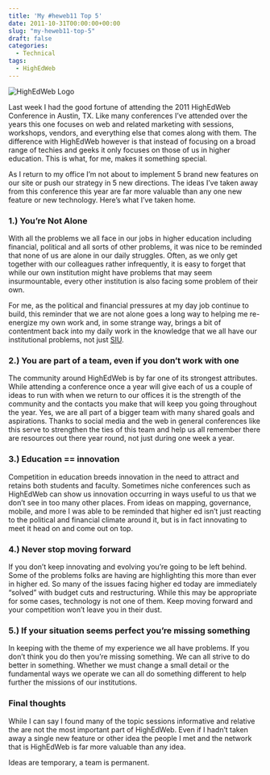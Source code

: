 ```yaml
---
title: 'My #heweb11 Top 5'
date: 2011-10-31T00:00:00+00:00
slug: "my-heweb11-top-5"
draft: false
categories:
  - Technical
tags:
  - HighEdWeb
---
```


![HighEdWeb Logo](/images/2011/10/HighEdWeblogo.png)

Last week I had the good fortune of attending the 2011 HighEdWeb Conference in Austin, TX. Like many conferences I’ve attended over the years this one focuses on web and related marketing with sessions, workshops, vendors, and everything else that comes along with them. The difference with HighEdWeb however is that instead of focusing on a broad range of techies and geeks it only focuses on those of us in higher education. This is what, for me, makes it something special.

As I return to my office I’m not about to implement 5 brand new features on our site or push our strategy in 5 new directions. The ideas I’ve taken away from this conference this year are far more valuable than any one new feature or new technology. Here’s what I’ve taken home.

### 1.) You’re Not Alone

With all the problems we all face in our jobs in higher education including financial, political and all sorts of other problems, it was nice to be reminded that none of us are alone in our daily struggles. Often, as we only get together with our colleagues rather infrequently, it is easy to forget that while our own institution might have problems that may seem insurmountable, every other institution is also facing some problem of their own.

For me, as the political and financial pressures at my day job continue to build, this reminder that we are not alone goes a long way to helping me re-energize my own work and, in some strange way, brings a bit of contentment back into my daily work in the knowledge that we all have our institutional problems, not just [SIU](https://aviation.siu.edu).

### 2.) You are part of a team, even if you don’t work with one

The community around HighEdWeb is by far one of its strongest attributes. While attending a conference once a year will give each of us a couple of ideas to run with when we return to our offices it is the strength of the community and the contacts you make that will keep you going throughout the year. Yes, we are all part of a bigger team with many shared goals and aspirations. Thanks to social media and the web in general conferences like this serve to strengthen the ties of this team and help us all remember there are resources out there year round, not just during one week a year.

### 3.) Education == innovation

Competition in education breeds innovation in the need to attract and retains both students and faculty. Sometimes niche conferences such as HighEdWeb can show us innovation occurring in ways useful to us that we don’t see in too many other places. From ideas on mapping, governance, mobile, and more I was able to be reminded that higher ed isn’t just reacting to the political and financial climate around it, but is in fact innovating to meet it head on and come out on top.

### 4.) Never stop moving forward

If you don’t keep innovating and evolving you’re going to be left behind. Some of the problems folks are having are highlighting this more than ever in higher ed. So many of the issues facing higher ed today are immediately “solved” with budget cuts and restructuring. While this may be appropriate for some cases, technology is not one of them. Keep moving forward and your competition won’t leave you in their dust.

### 5.) If your situation seems perfect you’re missing something

In keeping with the theme of my experience we all have problems. If you don’t think you do then you’re missing something. We can all strive to do better in something. Whether we must change a small detail or the fundamental ways we operate we can all do something different to help further the missions of our institutions.

### Final thoughts

While I can say I found many of the topic sessions informative and relative the are not the most important part of HighEdWeb. Even if I hadn’t taken away a single new feature or other idea the people I met and the network that is HighEdWeb is far more valuable than any idea.

Ideas are temporary, a team is permanent.